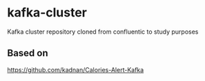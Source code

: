 # kafka-cluster
Kafka cluster repository cloned from confluentic to study purposes

## Based on
https://github.com/kadnan/Calories-Alert-Kafka
